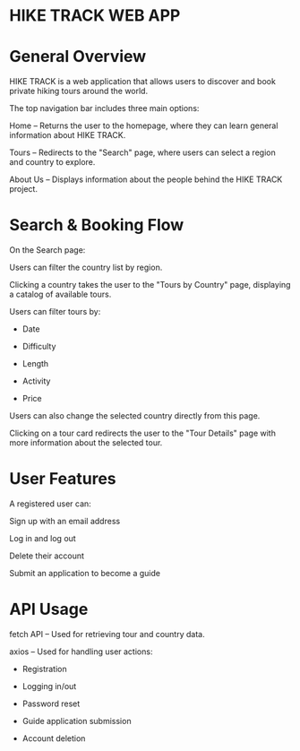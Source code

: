 # HIKE TRACK WEB APP #

# General Overview #
HIKE TRACK is a web application that allows users to discover and book private hiking tours around the world.

The top navigation bar includes three main options:

Home – Returns the user to the homepage, where they can learn general information about HIKE TRACK.

Tours – Redirects to the "Search" page, where users can select a region and country to explore.

About Us – Displays information about the people behind the HIKE TRACK project.

# Search & Booking Flow #
On the Search page:

Users can filter the country list by region.

Clicking a country takes the user to the "Tours by Country" page, displaying a catalog of available tours.

Users can filter tours by:

- Date

- Difficulty

- Length

- Activity

- Price

Users can also change the selected country directly from this page.

Clicking on a tour card redirects the user to the "Tour Details" page with more information about the selected tour.

# User Features #
A registered user can:

Sign up with an email address

Log in and log out

Delete their account

Submit an application to become a guide

# API Usage #
fetch API – Used for retrieving tour and country data.

axios – Used for handling user actions:

- Registration

- Logging in/out

- Password reset

- Guide application submission

- Account deletion
